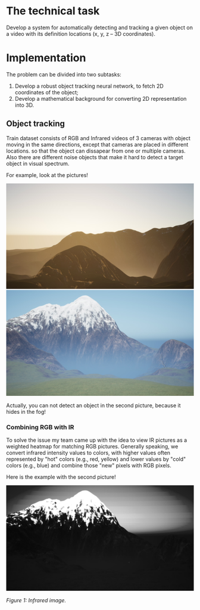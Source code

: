 # The technical task

Develop a system for automatically detecting and tracking a given object on a video with its definition
locations (x, y, z – 3D coordinates).

# Implementation

The problem can be divided into two subtasks: 
1. Develop a robust object tracking neural network, to fetch 2D coordinates of the object;
2. Develop a mathematical background for converting 2D representation into 3D.

## Object tracking

Train dataset consists of RGB and Infrared videos of 3 cameras with object moving in the same directions, except that cameras are placed in different locations. so that the object can dissapear from one or multiple cameras. Also there are different noise objects that make it hard to detect a target object in visual spectrum.

For example, look at the pictures!

<img src="./S13image17.jpeg" alt="Sample Image" width="800">
<img src="./S31image70.jpeg" alt="Sample Image" width="800">

Actually, you can not detect an object in the second picture, because it hides in the fog!

### Combining RGB with IR

To solve the issue my team came up with the idea to view IR pictures as a weighted heatmap for matching RGB pictures. Generally speaking, we convert infrared intensity values to colors, with higher values often represented by "hot" colors (e.g., red, yellow) and lower values by "cold" colors (e.g., blue) and combine those "new" pixels with RGB pixels.

Here is the example with the second picture!

<div style="text-align: left;">
  <img src="./S31Timage70.jpeg" title="Original image" width="800">
  <p><em>Figure 1: Infrared image.</em></p>
</div>
